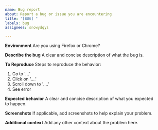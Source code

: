 ```yaml
---
name: Bug report
about: Report a bug or issue you are encountering
title: "[BUG] "
labels: bug
assignees: snowydqys

---
```


**Environment**
Are you using Firefox or Chrome?

**Describe the bug**
A clear and concise description of what the bug is.

**To Reproduce**
Steps to reproduce the behavior:
1. Go to '...'
2. Click on '....'
3. Scroll down to '....'
4. See error

**Expected behavior**
A clear and concise description of what you expected to happen.

**Screenshots**
If applicable, add screenshots to help explain your problem.

**Additional context**
Add any other context about the problem here.
